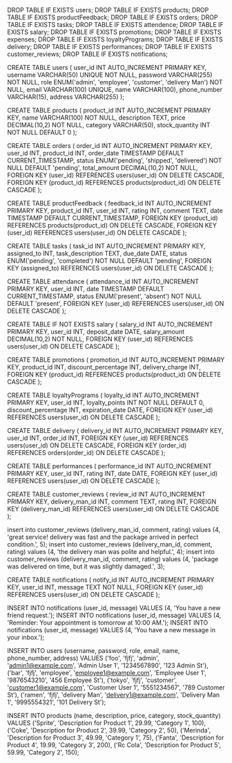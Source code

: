 DROP TABLE IF EXISTS users;
DROP TABLE IF EXISTS products;
DROP TABLE IF EXISTS productFeedback;
DROP TABLE IF EXISTS orders;
DROP TABLE IF EXISTS tasks;
DROP TABLE IF EXISTS attendence;
DROP TABLE IF EXISTS salary;
DROP TABLE IF EXISTS promotions;
DROP TABLE IF EXISTS expenses;
DROP TABLE IF EXISTS loyaltyPrograms;
DROP TABLE IF EXISTS delivery;
DROP TABLE IF EXISTS performances;
DROP TABLE IF EXISTS customer_reviews;
DROP TABLE IF EXISTS notifications;

CREATE TABLE users (
    user_id INT AUTO_INCREMENT PRIMARY KEY,
    username VARCHAR(50) UNIQUE NOT NULL,
    password VARCHAR(255) NOT NULL,
    role ENUM('admin', 'employee', 'customer', 'delivery Man') NOT NULL,
    email VARCHAR(100) UNIQUE,
    name VARCHAR(100),
    phone_number VARCHAR(15),
    address VARCHAR(255)
);


CREATE TABLE products (
    product_id INT AUTO_INCREMENT PRIMARY KEY,
    name VARCHAR(100) NOT NULL,
    description TEXT,
    price DECIMAL(10,2) NOT NULL,
    category VARCHAR(50),
    stock_quantity INT NOT NULL DEFAULT 0
);

CREATE TABLE orders (
    order_id INT AUTO_INCREMENT PRIMARY KEY,
    user_id INT,
    product_id INT,
    order_date TIMESTAMP DEFAULT CURRENT_TIMESTAMP,
    status ENUM('pending', 'shipped', 'delivered') NOT NULL DEFAULT 'pending',
    total_amount DECIMAL(10,2) NOT NULL,
    FOREIGN KEY (user_id) REFERENCES users(user_id) ON DELETE CASCADE,
    FOREIGN KEY (product_id) REFERENCES products(product_id) ON DELETE CASCADE
);


CREATE TABLE productFeedback (
    feedback_id INT AUTO_INCREMENT PRIMARY KEY,
    product_id INT,
    user_id INT,
    rating INT,
    comment TEXT,
    date TIMESTAMP DEFAULT CURRENT_TIMESTAMP,
    FOREIGN KEY (product_id) REFERENCES products(product_id) ON DELETE CASCADE,
    FOREIGN KEY (user_id) REFERENCES users(user_id) ON DELETE CASCADE
);



CREATE TABLE tasks (
    task_id INT AUTO_INCREMENT PRIMARY KEY,
    assigned_to INT,
    task_description TEXT,
    due_date DATE,
    status ENUM('pending', 'completed') NOT NULL DEFAULT 'pending',
    FOREIGN KEY (assigned_to) REFERENCES users(user_id) ON DELETE CASCADE
);


CREATE TABLE attendance (
    attendance_id INT AUTO_INCREMENT PRIMARY KEY,
    user_id INT,
    date TIMESTAMP DEFAULT CURRENT_TIMESTAMP,
    status ENUM('present', 'absent') NOT NULL DEFAULT 'present',
    FOREIGN KEY (user_id) REFERENCES users(user_id) ON DELETE CASCADE
);


CREATE TABLE IF NOT EXISTS salary (
    salary_id INT AUTO_INCREMENT PRIMARY KEY,
    user_id INT,
    deposit_date DATE,
    salary_amount DECIMAL(10,2) NOT NULL,
    FOREIGN KEY (user_id) REFERENCES users(user_id) ON DELETE CASCADE
);


CREATE TABLE promotions (
    promotion_id INT AUTO_INCREMENT PRIMARY KEY,
    product_id INT,
    discount_percentage INT,
    delivery_charge INT,
    FOREIGN KEY (product_id) REFERENCES products(product_id) ON DELETE CASCADE
);


CREATE TABLE loyaltyPrograms (
    loyalty_id INT AUTO_INCREMENT PRIMARY KEY,
    user_id INT,
    loyalty_points INT NOT NULL DEFAULT 0,
    discount_percentage INT,
    expiration_date DATE,
    FOREIGN KEY (user_id) REFERENCES users(user_id) ON DELETE CASCADE
);


CREATE TABLE delivery (
    delivery_id INT AUTO_INCREMENT PRIMARY KEY,
    user_id INT,
    order_id INT,
    FOREIGN KEY (user_id) REFERENCES users(user_id) ON DELETE CASCADE,
    FOREIGN KEY (order_id) REFERENCES orders(order_id) ON DELETE CASCADE
);

CREATE TABLE performances (
    performance_id INT AUTO_INCREMENT PRIMARY KEY,
    user_id INT,
    rating INT, 
    date DATE, 
    FOREIGN KEY (user_id) REFERENCES users(user_id) ON DELETE CASCADE
);


CREATE TABLE customer_reviews (
    review_id INT AUTO_INCREMENT PRIMARY KEY,
    delivery_man_id INT,
    comment TEXT,
    rating INT,
    FOREIGN KEY (delivery_man_id) REFERENCES users(user_id) ON DELETE CASCADE
);

insert into customer_reviews (delivery_man_id, comment, rating) values (4, 'great service! delivery was fast and the package arrived in perfect condition.', 5);
insert into customer_reviews (delivery_man_id, comment, rating) values (4, 'the delivery man was polite and helpful.', 4);
insert into customer_reviews (delivery_man_id, comment, rating) values (4, 'package was delivered on time, but it was slightly damaged.', 3);


CREATE TABLE notifications (
    notify_id INT AUTO_INCREMENT PRIMARY KEY,
    user_id INT,
    message TEXT NOT NULL,
    FOREIGN KEY (user_id) REFERENCES users(user_id) ON DELETE CASCADE
);


INSERT INTO notifications (user_id, message) VALUES (4, 'You have a new friend request.');
INSERT INTO notifications (user_id, message) VALUES (4, 'Reminder: Your appointment is tomorrow at 10:00 AM.');
INSERT INTO notifications (user_id, message) VALUES (4, 'You have a new message in your inbox.');

INSERT INTO users (username, password, role, email, name, phone_number, address) VALUES
('foo', 'fjfj', 'admin', 'admin1@example.com', 'Admin User 1', '1234567890', '123 Admin St'),
('bar', 'fjfj', 'employee', 'employee1@example.com', 'Employee User 1', '9876543210', '456 Employee St'),
('tokyo', 'fjfj', 'customer', 'customer1@example.com', 'Customer User 1', '5551234567', '789 Customer St'),
('ramen', 'fjfj', 'delivery Man', 'delivery1@example.com', 'Delivery Man 1', '9995554321', '101 Delivery St');


INSERT INTO products (name, description, price, category, stock_quantity) VALUES
('Sprite', 'Description for Product 1', 29.99, 'Category 1', 100),
('Coke', 'Description for Product 2', 39.99, 'Category 2', 50),
('Merinda', 'Description for Product 3', 49.99, 'Category 1', 75),
('Fanta', 'Description for Product 4', 19.99, 'Category 3', 200),
('Rc Cola', 'Description for Product 5', 59.99, 'Category 2', 150);


